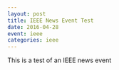 ```yaml
---
layout: post
title: IEEE News Event Test
date: 2016-04-28
event: ieee
categories: ieee
---
```


This is a test of an IEEE news event
